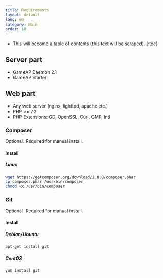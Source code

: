 ```yaml
---
title: Requirements
layout: default
lang: en
category: Main
order: 10
---
```


* This will become a table of contents (this text will be scraped).
{:toc}

## Server part

* GameAP Daemon 2.1
* GameAP Starter

## Web part

* Any web server (nginx, lighttpd, apache etc.)
* PHP >= 7.2
* PHP Extensions: GD, OpenSSL, Curl, GMP, Intl

### Composer

Optional. Required for manual install.

#### Install

##### Linux
```bash
wget https://getcomposer.org/download/1.8.0/composer.phar
cp composer.phar /usr/bin/composer
chmod +x /usr/bin/composer
```

### Git

Optional. Required for manual install.

#### Install

##### Debian/Ubuntu

```bash
apt-get install git
```

##### CentOS
```bash
yum install git
```
